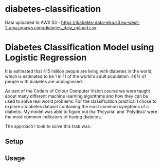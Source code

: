 # diabetes-classification

Data uploaded to AWS S3 - https://diabetes-data-mka.s3.eu-west-2.amazonaws.com/diabetes_data_upload.csv


# Diabetes Classification Model using Logistic Regression
It is estimated that 415 million people are living with diabetes in the world, which is estimated to be 1 in 11 of the world's adult population. 46% of people with diabetes are undiagnosed.

As part of the Coders of Colour Computer Vision course we were taught about many different machine learning algorithms and how they can be used to solve real world problems. For the classification practical I chose to explore a diabetes dataset containing the most common symptoms of a diabetic. My model was able to figure out tha 'Polyuria' and 'Polydisia' were the most common indicators of having diabetes.

The approach I took to solve this task was:
<!-- <ol>
  <li>Retrieve my dataset fron kaggle.</li>
  <li>Calculate a score for each of the positions.</li>
  <li>Move the block to the position with the highest score and repeat.</li>
</ol>

The python libraries I used were pandas, numpy, sklearn, seaborn and matplotlib. -->

## Setup ##
<!-- All of the code was only tested using Python 3.7.0 so I'd recommend using it as well. Before starting, setup a virtual environment and within that environment, install the dependencies. All dependancies are included in requirements.txt (created using pipreqs) <br />
```
pip install requirements.txt
``` -->

## Usage ##
<!-- Run the game by running tetris.py
```
python tetris.py
```
<br />To DISABLE the autoplayer, go to `te_settings.py`and set the boolean variable `DEFAULT_AUTOPLAY` to `false`
<br />Controls:
<br />`a`- Move Left
<br />`s`- Move Right
<br />`k`- Rotate Left
<br />`l`- Rotate Right
<br />`space`- Hard drop
<br /><strong>Compatibility: python version 3.7.0 or later</strong> -->
